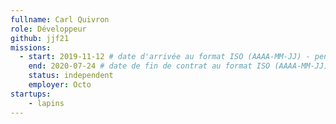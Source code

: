 ```yaml
---
fullname: Carl Quivron
role: Développeur
github: jjf21
missions: 
  - start: 2019-11-12 # date d'arrivée au format ISO (AAAA-MM-JJ) - pense à bien garder les '' !
    end: 2020-07-24 # date de fin de contrat au format ISO (AAAA-MM-JJ) - pense à bien garder les '' !
    status: independent
    employer: Octo
startups: 
    - lapins
---
```

